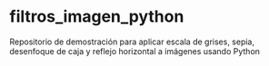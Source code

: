 # filtros_imagen_python
 Repositorio de demostración para aplicar escala de grises, sepia, desenfoque de caja y reflejo horizontal a imágenes usando Python
